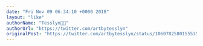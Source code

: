 ```yaml
---
date: "Fri Nov 09 06:34:10 +0000 2018"
layout: "like"
authorName: "Tesslyn🤖🌿"
authorUrl: "https://twitter.com/artbytesslyn"
originalPost: "https://twitter.com/artbytesslyn/status/1060782580155535360"
---
```

